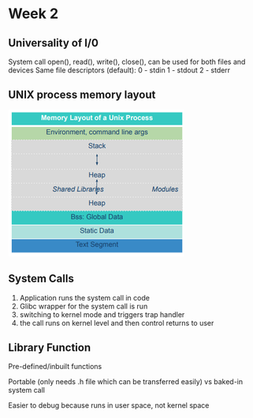 # Week 2

## Universality of I/0
System call open(), read(), write(), close(), can be used for both files and devices
Same file descriptors (default):
0 - stdin
1 - stdout
2 - stderr

## UNIX process memory layout
![](Capture.PNG)

## System Calls
1. Application runs the system call in code
2. Glibc wrapper for the system call is run
3. switching to kernel mode and triggers trap handler
4. the call runs on kernel level and then control returns to user

## Library Function
Pre-defined/inbuilt functions

Portable (only needs .h file which can be transferred easily) vs baked-in system call

Easier to debug because runs in user space, not kernel space
